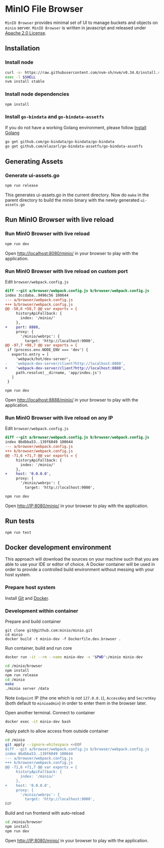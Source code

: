 # MinIO File Browser

``MinIO Browser`` provides minimal set of UI to manage buckets and objects on ``minio`` server. ``MinIO Browser`` is written in javascript and released under [Apache 2.0 License](./LICENSE).


## Installation

### Install node
```sh
curl -o- https://raw.githubusercontent.com/nvm-sh/nvm/v0.34.0/install.sh | bash
exec -l $SHELL
nvm install stable
```

### Install node dependencies
```sh
npm install
```

### Install `go-bindata` and `go-bindata-assetfs`

If you do not have a working Golang environment, please follow [Install Golang](https://golang.org/doc/install)

```sh
go get github.com/go-bindata/go-bindata/go-bindata
go get github.com/elazarl/go-bindata-assetfs/go-bindata-assetfs
```

## Generating Assets

### Generate ui-assets.go

```sh
npm run release
```

This generates ui-assets.go in the current directory. Now do `make` in the parent directory to build the minio binary with the newly generated ``ui-assets.go``


## Run MinIO Browser with live reload

### Run MinIO Browser with live reload

```sh
npm run dev
```

Open [http://localhost:8080/minio/](http://localhost:8080/minio/) in your browser to play with the application.

### Run MinIO Browser with live reload on custom port

Edit `browser/webpack.config.js`

```diff
diff --git a/browser/webpack.config.js b/browser/webpack.config.js
index 3ccdaba..9496c56 100644
--- a/browser/webpack.config.js
+++ b/browser/webpack.config.js
@@ -58,6 +58,7 @@ var exports = {
     historyApiFallback: {
       index: '/minio/'
     },
+    port: 8888,
     proxy: {
       '/minio/webrpc': {
         target: 'http://localhost:9000',
@@ -97,7 +98,7 @@ var exports = {
 if (process.env.NODE_ENV === 'dev') {
   exports.entry = [
     'webpack/hot/dev-server',
-    'webpack-dev-server/client?http://localhost:8080',
+    'webpack-dev-server/client?http://localhost:8888',
     path.resolve(__dirname, 'app/index.js')
   ]
 }
```

```sh
npm run dev
```

Open [http://localhost:8888/minio/](http://localhost:8888/minio/) in your browser to play with the application.

### Run MinIO Browser with live reload on any IP

Edit `browser/webpack.config.js`

```diff
diff --git a/browser/webpack.config.js b/browser/webpack.config.js
index 8bdbba53..139f6049 100644
--- a/browser/webpack.config.js
+++ b/browser/webpack.config.js
@@ -71,6 +71,7 @@ var exports = {
     historyApiFallback: {
       index: '/minio/'
     },
+    host: '0.0.0.0',
     proxy: {
       '/minio/webrpc': {
         target: 'http://localhost:9000',
```

```sh
npm run dev
```

Open [http://IP:8080/minio/](http://IP:8080/minio/) in your browser to play with the application.


## Run tests

    npm run test


## Docker development environment

This approach will download the sources on your machine such that you are able to use your IDE or editor of choice.
A Docker container will be used in order to provide a controlled build environment without messing with your host system.

### Prepare host system

Install [Git](https://git-scm.com/book/en/v2/Getting-Started-Installing-Git) and [Docker](https://docs.docker.com/get-docker/).

### Development within container

Prepare and build container
```
git clone git@github.com:minio/minio.git
cd minio
docker build -t minio-dev -f Dockerfile.dev.browser .
```

Run container, build and run core
```sh
docker run -it --rm --name minio-dev -v "$PWD":/minio minio-dev

cd /minio/browser
npm install
npm run release
cd /minio
make
./minio server /data
```
Note `Endpoint` IP (the one which is _not_ `127.0.0.1`), `AccessKey` and `SecretKey` (both default to `minioadmin`) in order to enter them in the browser later.


Open another terminal.
Connect to container
```sh
docker exec -it minio-dev bash
```

Apply patch to allow access from outside container
```sh
cd /minio
git apply --ignore-whitespace <<EOF
diff --git a/browser/webpack.config.js b/browser/webpack.config.js
index 8bdbba53..139f6049 100644
--- a/browser/webpack.config.js
+++ b/browser/webpack.config.js
@@ -71,6 +71,7 @@ var exports = {
     historyApiFallback: {
       index: '/minio/'
     },
+    host: '0.0.0.0',
     proxy: {
       '/minio/webrpc': {
         target: 'http://localhost:9000',
EOF
```

Build and run frontend with auto-reload
```sh
cd /minio/browser
npm install
npm run dev
```

Open [http://IP:8080/minio/](http://IP:8080/minio/) in your browser to play with the application.

